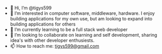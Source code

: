 - 👋 Hi, I’m @tigys599
- 👀 I’m interested in computer software, middleware, hardware. I enjoy building applications for my own use, but am looking to expand into building applications for others
- 🌱 I’m currently learning to be a full stack web developer
- 💞️ I’m looking to collaborate on learning and self development, sharing idea's with other developer enthusiests. 
- 📫 How to reach me: tigys599@gmail.com

<!---
tigys599/tigys599 is a ✨ special ✨ repository because its `README.md` (this file) appears on your GitHub profile.
You can click the Preview link to take a look at your changes.
--->
